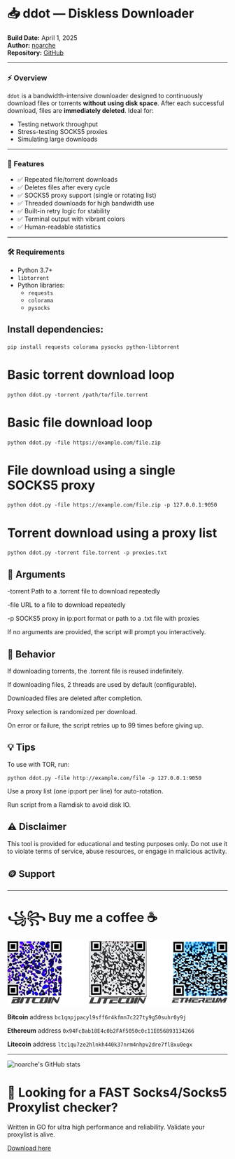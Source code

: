 # 📥 ddot — Diskless Downloader

**Build Date:** April 1, 2025  
**Author:** [noarche](https://github.com/noarche)  
**Repository:** [GitHub](http://github.com/noarche/ddot)

---

### ⚡ Overview

`ddot` is a bandwidth-intensive downloader designed to continuously download files or torrents **without using disk space**. After each successful download, files are **immediately deleted**. Ideal for:

- Testing network throughput
- Stress-testing SOCKS5 proxies
- Simulating large downloads

---

### 🔧 Features

- ✅ Repeated file/torrent downloads
- ✅ Deletes files after every cycle
- ✅ SOCKS5 proxy support (single or rotating list)
- ✅ Threaded downloads for high bandwidth use
- ✅ Built-in retry logic for stability
- ✅ Terminal output with vibrant colors
- ✅ Human-readable statistics

---

### 🛠️ Requirements

- Python 3.7+
- `libtorrent`
- Python libraries:
  - `requests`
  - `colorama`
  - `pysocks`

## Install dependencies:


`pip install requests colorama pysocks python-libtorrent`


# Basic torrent download loop

`python ddot.py -torrent /path/to/file.torrent`

# Basic file download loop

`python ddot.py -file https://example.com/file.zip`

# File download using a single SOCKS5 proxy

`python ddot.py -file https://example.com/file.zip -p 127.0.0.1:9050`

# Torrent download using a proxy list

`python ddot.py -torrent file.torrent -p proxies.txt`



## 🧰 Arguments

-torrent	Path to a .torrent file to download repeatedly

-file	URL to a file to download repeatedly

-p	SOCKS5 proxy in ip:port format or path to a .txt file with proxies

  If no arguments are provided, the script will prompt you interactively.

## 📎 Behavior

   If downloading torrents, the .torrent file is reused indefinitely.

   If downloading files, 2 threads are used by default (configurable).

   Downloaded files are deleted after completion.

   Proxy selection is randomized per download.

  On error or failure, the script retries up to 99 times before giving up.

## 💡 Tips

  To use with TOR, run:

    python ddot.py -file http://example.com/file -p 127.0.0.1:9050

  Use a proxy list (one ip:port per line) for auto-rotation.

  Run script from a Ramdisk to avoid disk IO.

## ⚠️ Disclaimer

This tool is provided for educational and testing purposes only.
Do not use it to violate terms of service, abuse resources, or engage in malicious activity.

## 🪙 Support


-------------------------------------------------------------------

# ꧁꧂  Buy me a coffee ☕

![qrCode](https://raw.githubusercontent.com/noarche/cd-ripper/main/unrelated-ignore/CryptoQRcodes.png)

**Bitcoin** address `bc1qnpjpacyl9sff6r4kfmn7c227ty9g50suhr0y9j`


**Ethereum** address `0x94FcBab18E4c0b2FAf5050c0c11E056893134266`


**Litecoin** address `ltc1qu7ze2hlnkh440k37nrm4nhpv2dre7fl8xu0egx`



-------------------------------------------------------------------

![noarche's GitHub stats](https://github-readme-stats.vercel.app/api?username=noarche&show_icons=true&theme=transparent)



# 🍭 Looking for a FAST Socks4/Socks5 Proxylist checker?

Written in GO for ultra high performance and reliability. Validate your proxylist is alive. 

[Download here](https://github.com/noarche/proxy-checker)


